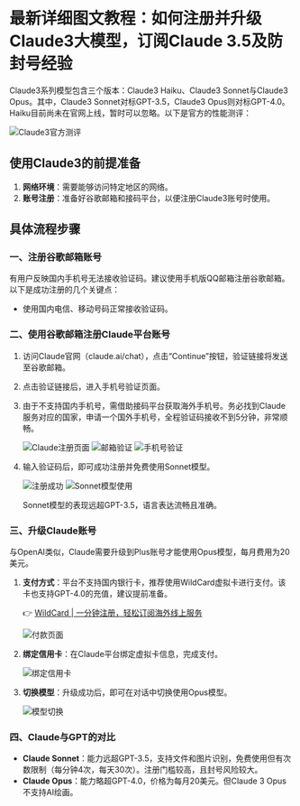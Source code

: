 # 最新详细图文教程：如何注册并升级Claude3大模型，订阅Claude 3.5及防封号经验

Claude3系列模型包含三个版本：Claude3 Haiku、Claude3 Sonnet与Claude3 Opus。其中，Claude3 Sonnet对标GPT-3.5，Claude3 Opus则对标GPT-4.0。Haiku目前尚未在官网上线，暂时可以忽略。以下是官方的性能测评：

![Claude3官方测评](https://bbtdd.com/img/3839933681491.webp)

## 使用Claude3的前提准备

1. **网络环境**：需要能够访问特定地区的网络。
2. **账号注册**：准备好谷歌邮箱和接码平台，以便注册Claude3账号时使用。

## 具体流程步骤

### 一、注册谷歌邮箱账号

有用户反映国内手机号无法接收验证码。建议使用手机版QQ邮箱注册谷歌邮箱。以下是成功注册的几个关键点：

- 使用国内电信、移动号码正常接收验证码。

### 二、使用谷歌邮箱注册Claude平台账号

1. 访问Claude官网（claude.ai/chat），点击“Continue”按钮，验证链接将发送至谷歌邮箱。
2. 点击验证链接后，进入手机号验证页面。
3. 由于不支持国内手机号，需借助接码平台获取海外手机号。务必找到Claude服务对应的国家，申请一个国外手机号，全程验证码接收不到5分钟，非常顺畅。

   ![Claude注册页面](https://bbtdd.com/img/456321400913.webp)
   ![邮箱验证](https://bbtdd.com/img/1075871148225.webp)
   ![手机号验证](https://bbtdd.com/img/346608121467481.webp)

4. 输入验证码后，即可成功注册并免费使用Sonnet模型。

   ![注册成功](https://bbtdd.com/img/24904917637850.webp)
   ![Sonnet模型使用](https://bbtdd.com/img/611551724.webp)

   Sonnet模型的表现远超GPT-3.5，语言表达流畅且准确。

### 三、升级Claude账号

与OpenAI类似，Claude需要升级到Plus账号才能使用Opus模型，每月费用为20美元。

1. **支付方式**：平台不支持国内银行卡，推荐使用WildCard虚拟卡进行支付。该卡也支持GPT-4.0的充值，建议提前准备。
   
    👉 [WildCard | 一分钟注册，轻松订阅海外线上服务](https://bbtdd.com/WildCard)

   ![付款页面](https://bbtdd.com/img/4545802401109.webp)

2. **绑定信用卡**：在Claude平台绑定虚拟卡信息，完成支付。

   ![绑定信用卡](https://bbtdd.com/img/31850556475595.webp)

3. **切换模型**：升级成功后，即可在对话中切换使用Opus模型。

   ![模型切换](https://bbtdd.com/img/00419440763.webp)

### 四、Claude与GPT的对比

- **Claude Sonnet**：能力远超GPT-3.5，支持文件和图片识别，免费使用但有次数限制（每分钟4次，每天30次）。注册门槛较高，且封号风险较大。
- **Claude Opus**：能力略超GPT-4.0，价格为每月20美元。但Claude 3 Opus不支持AI绘画。
